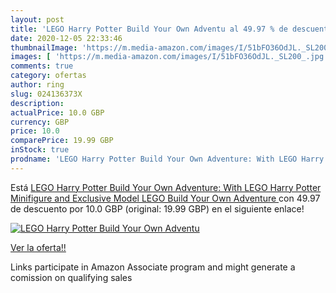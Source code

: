 ```yaml
---
layout: post
title: 'LEGO Harry Potter Build Your Own Adventu al 49.97 % de descuento'
date: 2020-12-05 22:33:46
thumbnailImage: 'https://m.media-amazon.com/images/I/51bFO36OdJL._SL200_.jpg'
images: [ 'https://m.media-amazon.com/images/I/51bFO36OdJL._SL200_.jpg' ]
comments: true
category: ofertas
author: ring
slug: 024136373X
description:
actualPrice: 10.0 GBP
currency: GBP
price: 10.0
comparePrice: 19.99 GBP
inStock: true
prodname: 'LEGO Harry Potter Build Your Own Adventure: With LEGO Harry Potter Minifigure and Exclusive Model  LEGO Build Your Own Adventure '
---
```


Está [LEGO Harry Potter Build Your Own Adventure: With LEGO Harry Potter Minifigure and Exclusive Model  LEGO Build Your Own Adventure ](https://www.amazon.co.uk/dp/024136373X/?tag=tolees0a-21) con 49.97 de descuento por 10.0 GBP (original: 19.99 GBP) en el siguiente enlace!

[![LEGO Harry Potter Build Your Own Adventu](https://m.media-amazon.com/images/I/51bFO36OdJL._SL200_.jpg)](https://www.amazon.co.uk/dp/024136373X/?tag=tolees0a-21)

[Ver la oferta!!](https://www.amazon.co.uk/dp/024136373X/?tag=tolees0a-21)

Links participate in Amazon Associate program and might generate a comission on qualifying sales



